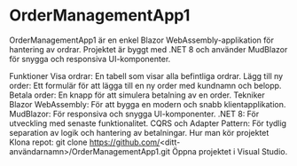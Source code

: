 # OrderManagementApp1

OrderManagementApp1 är en enkel Blazor WebAssembly-applikation för hantering av ordrar. Projektet är byggt med .NET 8 och använder MudBlazor för snygga och responsiva UI-komponenter.

Funktioner
Visa ordrar: En tabell som visar alla befintliga ordrar.
Lägg till ny order: Ett formulär för att lägga till en ny order med kundnamn och belopp.
Betala order: En knapp för att simulera betalning av en order.
Tekniker
Blazor WebAssembly: För att bygga en modern och snabb klientapplikation.
MudBlazor: För responsiva och snygga UI-komponenter.
.NET 8: För utveckling med senaste funktionalitet.
CQRS och Adapter Pattern: För tydlig separation av logik och hantering av betalningar.
Hur man kör projektet
Klona repot:
git clone https://github.com/<ditt-användarnamn>/OrderManagementApp1.git
Öppna projektet i Visual Studio.
